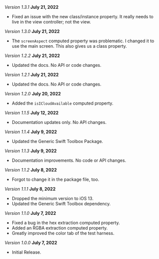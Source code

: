 *Version 1.3.1* **July 21, 2022**
- Fixed an issue with the new class/instance property. It really needs to live in the view controller; not the view.

*Version 1.3.0* **July 21, 2022**
- The `screenAspect` computed property was problematic. I changed it to use the main screen. This also gives us a class property.

*Version 1.2.2* **July 21, 2022**
- Updated the docs. No API or code changes.

*Version 1.2.1* **July 21, 2022**
- Updated the docs. No API or code changes.

*Version 1.2.0* **July 20, 2022**
- Added the `isICloudAvailable` computed property.

*Version 1.1.5* **July 12, 2022**
- Documentation updates only. No API changes.

*Version 1.1.4* **July 9, 2022**
- Updated the Generic Swift Toolbox Package.

*Version 1.1.3* **July 9, 2022**
- Documentation improvements. No code or API changes.

*Version 1.1.2* **July 8, 2022**
- Forgot to change it in the package file, too.

*Version 1.1.1* **July 8, 2022**
- Dropped the minimum version to iOS 13.
- Updated the Generic Swift Toolbox dependency.

*Version 1.1.0* **July 7, 2022**
- Fixed a bug in the hex extraction computed property.
- Added an RGBA extraction computed property.
- Greatly improved the color tab of the test harness.

*Version 1.0.0* **July 7, 2022**
- Initial Release.
